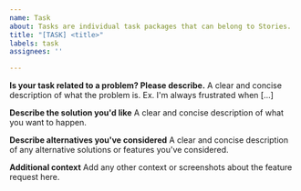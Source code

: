 ```yaml
---
name: Task
about: Tasks are individual task packages that can belong to Stories.
title: "[TASK] <title>"
labels: task
assignees: ''

---
```


**Is your task related to a problem? Please describe.**
A clear and concise description of what the problem is. Ex. I'm always frustrated when [...]

**Describe the solution you'd like**
A clear and concise description of what you want to happen.

**Describe alternatives you've considered**
A clear and concise description of any alternative solutions or features you've considered.

**Additional context**
Add any other context or screenshots about the feature request here.
